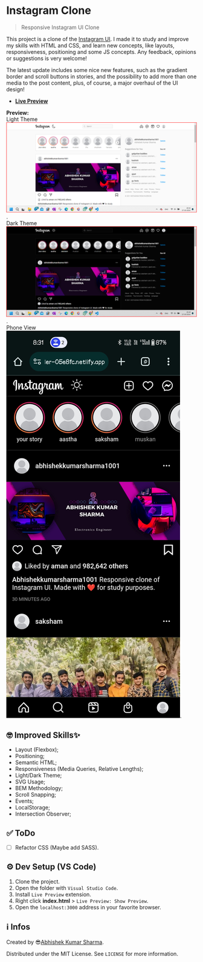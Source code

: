 # Instagram Clone 

> Responsive Instagram UI Clone

This project is a clone of the [Instagram UI](https://instagram.com). I made it to study and improve my skills with HTML and CSS, and learn new concepts, like layouts, responsiveness, positioning and some JS concepts. Any feedback, opinions or suggestions is very welcome!

The latest update includes some nice new features, such as the gradient border and scroll buttons in stories, and the possibility to add more than one media to the post content, plus, of course, a major overhaul of the UI design!

- **[Live Preview](https://bit.ly/Insta-Clone_Abhishek001)**


**Preview:**</br>
Light Theme
![Light Theme-1](https://github.com/Abhishekkumarsharma1001/Instagram-Clone/blob/main/Screenshot%202024-03-27%20203413.png).</br>
Dark Theme
![Dark Theme-2](https://github.com/Abhishekkumarsharma1001/Instagram-Clone/blob/main/Screenshot%202024-03-27%20204941.png).</br>
Phone View
![Phone View3](https://github.com/Abhishekkumarsharma1001/Instagram-Clone/blob/main/Screenshot_2024-03-27-20-31-34-23_40deb401b9ffe8e1df2f1cc5ba480b12.jpg).</br>



## 🤓 Improved Skills✨

- Layout (Flexbox);
- Positioning;
- Semantic HTML;
- Responsiveness (Media Queries, Relative Lengths);
- Light/Dark Theme;
- SVG Usage;
- BEM Methodology;
- Scroll Snapping;
- Events;
- LocalStorage;
- Intersection Observer;

## ✅ ToDo

- [ ] Refactor CSS (Maybe add SASS).

## ⚙ Dev Setup (VS Code)

1. Clone the project.
2. Open the folder with ``Visual Studio Code``.
3. Install ``Live Preview`` extension.
4. Right click **index.html** > ``Live Preview: Show Preview``.
5. Open the ``localhost:3000`` address in your favorite browser.

## ℹ Infos

Created by 😎[Abhishek Kumar Sharma](https://www.linkedin.com/in/abhishek-kumar-sharma-3b2bb0213).

Distributed under the MIT License. See ``LICENSE`` for more information.

